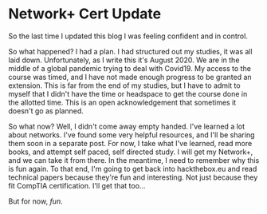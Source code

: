 # Network+ Cert Update

So the last time I updated this blog I was feeling confident and in control.  
  
So what happened? I had a plan. I had structured out my studies, it was all 
laid down. Unfortunately, as I write this it's August 2020. We are in the 
middle of a global pandemic trying to deal with Covid19. My access to the 
course was timed, and I have not made enough progress to be granted an 
extension. This is far from the end of my studies, but I have to admit to 
myself that I didn't have the time or headspace to get the course done in the 
allotted time. This is an open acknowledgement that sometimes it doesn't go as 
planned.  
  
So what now? Well, I didn't come away empty handed. I've learned a lot about 
networks. I've found some very helpful resources, and I'll be sharing them soon
 in a separate post. For now, I take what I've learned, read more books, and 
attempt self paced, self directed study. I will get my Network+, and we can 
take it from there. In the meantime, I need to remember why this is fun again. 
To that end, I'm going to get back into hackthebox.eu and read technical papers
 because they're fun and interesting. Not just because they fit CompTIA 
 certification. I'll get that too...  
   
 But for now, _fun_. 
